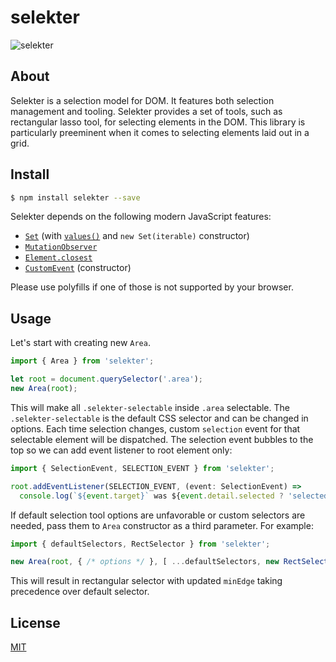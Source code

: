 # selekter

![selekter](https://user-images.githubusercontent.com/136955/33159206-747a18a8-d019-11e7-9626-9865820ecff2.jpg)

## About

Selekter is a selection model for DOM. It features both selection management and tooling. Selekter provides a set of tools, such as rectangular lasso tool, for selecting elements in the DOM. This library is particularly preeminent when it comes to selecting elements laid out in a grid.

## Install

```bash
$ npm install selekter --save
```

Selekter depends on the following modern JavaScript features:
* [`Set`](https://developer.mozilla.org/en-US/docs/Web/JavaScript/Reference/Global_Objects/Set)  (with [`values()`](https://developer.mozilla.org/en-US/docs/Web/JavaScript/Reference/Global_Objects/Set/values) and `new Set(iterable)` constructor)
* [`MutationObserver`](https://developer.mozilla.org/en-US/docs/Web/API/MutationObserver)
* [`Element.closest`](https://developer.mozilla.org/en-US/docs/Web/API/Element/closest)
* [`CustomEvent`](https://developer.mozilla.org/en-US/docs/Web/API/CustomEvent/CustomEvent) (constructor)

Please use polyfills if one of those is not supported by your browser.

## Usage

Let's start with creating new `Area`.

```ts
import { Area } from 'selekter';

let root = document.querySelector('.area');
new Area(root);
```

This will make all `.selekter-selectable` inside `.area` selectable. The `.selekter-selectable` is the default CSS selector and can be changed in options. Each time selection changes, custom `selection` event for that selectable element will be dispatched. The selection event bubbles to the top so we can add event listener to root element only:

```ts
import { SelectionEvent, SELECTION_EVENT } from 'selekter';

root.addEventListener(SELECTION_EVENT, (event: SelectionEvent) =>
  console.log(`${event.target}` was ${event.detail.selected ? 'selected' : 'deselected'}));
```

If default selection tool options are unfavorable or custom selectors are needed, pass them to `Area` constructor as a third parameter. For example:
```ts
import { defaultSelectors, RectSelector } from 'selekter';

new Area(root, { /* options */ }, [ ...defaultSelectors, new RectSelector({ minEdge: 20 }) ]);  
```

This will result in rectangular selector with updated `minEdge` taking precedence over default selector.

## License

[MIT](LICENSE)
